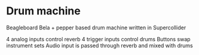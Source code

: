 # Drum machine
Beagleboard Bela + pepper based drum machine written in Supercollider

4 analog inputs control reverb
4 trigger inputs control drums
Buttons swap instrument sets
Audio input is passed through reverb and mixed with drums
